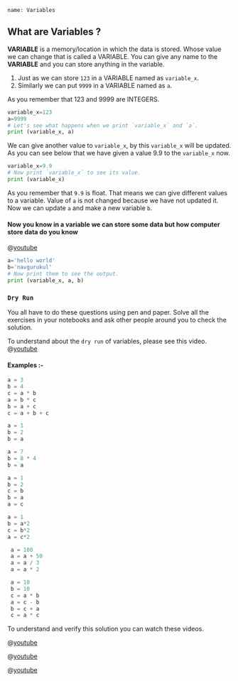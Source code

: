 ```ngMeta
name: Variables
```

## What are Variables ?

**VARIABLE** is a memory/location in which the data is stored. Whose value we can change that is called a VARIABLE. You can give any name to the **VARIABLE** and you can store anything in the variable.

1. Just as we can store `123` in a VARIABLE named as `variable_x`.
2. Similarly we can put `9999` in a VARIABLE named as `a`.

As you remember that 123 and 9999 are INTEGERS.

```python
variable_x=123
a=9999
# Let's see what happens when we print `variable_x` and `a`.
print (variable_x, a)
```



We can give another value to `variable_x`, by this `variable_x` will be updated. As you can see below that we have given a value 9.9 to the `variable_x` now.

```python
variable_x=9.9
# Now print `variable_x` to see its value.
print (variable_x)
```



As you remember that `9.9` is float. That means we can give different values to a variable. Value of `a` is not changed because we have not updated it. Now we can update `a` and make a new variable `b`.

#### Now you know in a variable we can store some data but how computer store data do you know

@[youtube](15aqFQQVBWU)

```python
a='hello world'
b='navgurukul'
# Now print them to see the output.
print (variable_x, a, b)
```




### `Dry Run`

You all have to do these questions using pen and paper. Solve all the exercises in your notebooks and ask other people around you to check the solution.

To understand about the `dry run` of variables, please see this video.
@[youtube](https://www.youtube.com/watch?v=9PnmC9NAvzU)

#### Examples :-

```python
a = 3
b = 4
c = a * b
a = b * c
b = a + c
c = a + b + c
```

```python
a = 1
b = 2
b = a
```

```python
a = 7
b = 8 * 4
b = a
```

```python
a = 1
b = 2
c = b
b = a 
a = c
```

```python
a = 1
b = a*2
c = b*2
a = c*2
```

```python
 a = 100
 a = a + 50
 a = a / 3
 a = a * 2
```

```python
 a = 10
 b = 10
 c = a * b
 a = c - b
 b = c + a
 c = a * c
```

To understand and verify this solution you can watch these videos.

@[youtube](https://www.youtube.com/watch?v=fny5w_YKSc8)

@[youtube](https://www.youtube.com/watch?v=RsmMloOHrRQ)

@[youtube](https://www.youtube.com/watch?v=pyFetzD0b38)
